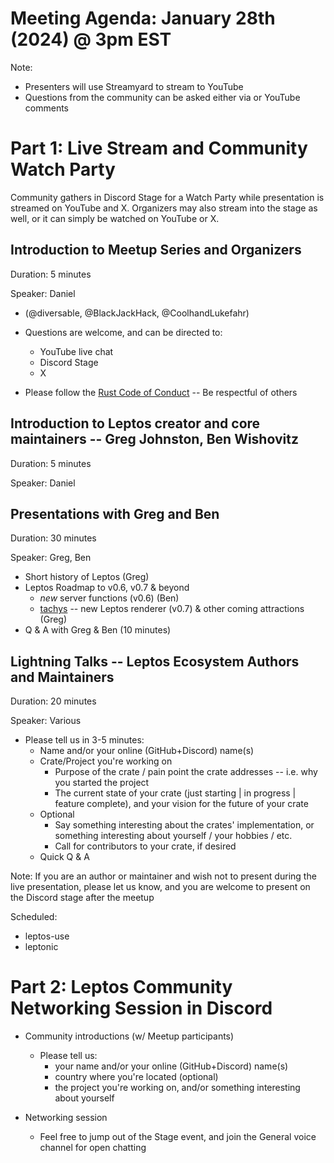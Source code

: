 # Meeting Agenda: January 28th (2024) @ 3pm EST

Note:
- Presenters will use Streamyard to stream to YouTube
- Questions from the community can be asked either via or YouTube comments

# Part 1: Live Stream and Community Watch Party

Community gathers in Discord Stage for a Watch Party while presentation is streamed on YouTube and X. Organizers may also stream into the stage as well, or it can simply be watched on YouTube or X. 


## Introduction to Meetup Series and Organizers 
Duration: 5 minutes

Speaker: Daniel

- (@diversable, @BlackJackHack, @CoolhandLukefahr)


- Questions are welcome, and can be directed to:
  - YouTube live chat
  - Discord Stage
  - X

- Please follow the [Rust Code of Conduct](https://www.rust-lang.org/policies/code-of-conduct) -- Be respectful of others


## Introduction to Leptos creator and core maintainers -- Greg Johnston, Ben Wishovitz
Duration: 5 minutes

Speaker: Daniel


## Presentations with Greg and Ben
Duration: 30 minutes

Speaker: Greg, Ben 

- Short history of Leptos (Greg)
- Leptos Roadmap to v0.6, v0.7 & beyond
  - *new* server functions (v0.6) (Ben)
  - [tachys](https://github.com/gbj/tachys) -- new Leptos renderer (v0.7) & other coming attractions (Greg)
- Q & A with Greg & Ben (10 minutes)


## Lightning Talks -- Leptos Ecosystem Authors and Maintainers 
Duration: 20 minutes

Speaker: Various 

- Please tell us in 3-5 minutes:
  - Name and/or your online (GitHub+Discord) name(s)
  - Crate/Project you're working on
    - Purpose of the crate / pain point the crate addresses -- i.e. why you started the project
    - The current state of your crate (just starting | in progress | feature complete), and your vision for the future of your crate
  - Optional
    - Say something interesting about the crates' implementation, or something interesting about yourself / your hobbies / etc.
    - Call for contributors to your crate, if desired
  - Quick Q & A

Note: If you are an author or maintainer and wish not to present during the live presentation, please let us know, and you are welcome to present on the Discord stage after the meetup 

Scheduled:
- leptos-use
- leptonic


# Part 2: Leptos Community Networking Session in Discord 

- Community introductions (w/ Meetup participants)
	- Please tell us:
		- your name and/or your online (GitHub+Discord) name(s)
		- country where you're located (optional)
		- the project you're working on, and/or something interesting about yourself

- Networking session
	- Feel free to jump out of the Stage event, and join the General voice channel for open chatting 
